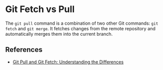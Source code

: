 # Git Fetch vs Pull

The `git pull` command is a combination of two other Git commands: `git fetch` and `git merge`. It fetches changes from the remote repository and automatically merges them into the current branch.

## References

* [Git Pull and Git Fetch: Understanding the Differences](https://www.linkedin.com/pulse/git-pull-fetch-understanding-differences-your-devops-guide/)
